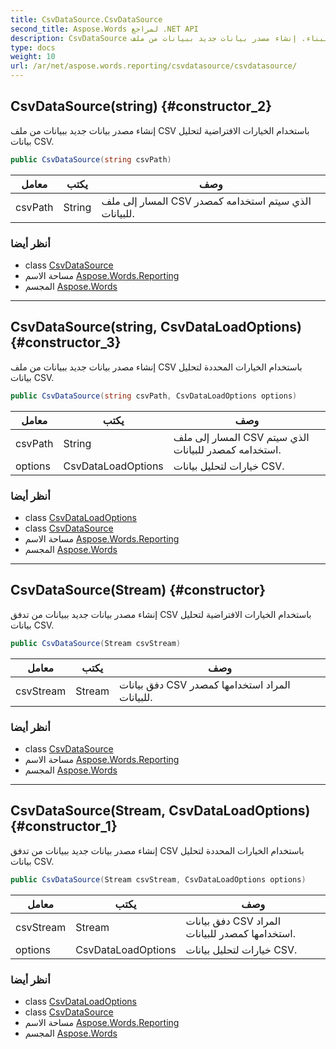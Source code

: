 ```yaml
---
title: CsvDataSource.CsvDataSource
second_title: Aspose.Words لمراجع .NET API
description: CsvDataSource البناء. إنشاء مصدر بيانات جديد ببيانات من ملف CSV باستخدام الخيارات الافتراضية لتحليل بيانات CSV.
type: docs
weight: 10
url: /ar/net/aspose.words.reporting/csvdatasource/csvdatasource/
---
```

## CsvDataSource(string) {#constructor_2}

إنشاء مصدر بيانات جديد ببيانات من ملف CSV باستخدام الخيارات الافتراضية لتحليل بيانات CSV.

```csharp
public CsvDataSource(string csvPath)
```

| معامل | يكتب | وصف |
| --- | --- | --- |
| csvPath | String | المسار إلى ملف CSV الذي سيتم استخدامه كمصدر للبيانات. |

### أنظر أيضا

* class [CsvDataSource](../)
* مساحة الاسم [Aspose.Words.Reporting](../../csvdatasource/)
* المجسم [Aspose.Words](../../../)

---

## CsvDataSource(string, CsvDataLoadOptions) {#constructor_3}

إنشاء مصدر بيانات جديد ببيانات من ملف CSV باستخدام الخيارات المحددة لتحليل بيانات CSV.

```csharp
public CsvDataSource(string csvPath, CsvDataLoadOptions options)
```

| معامل | يكتب | وصف |
| --- | --- | --- |
| csvPath | String | المسار إلى ملف CSV الذي سيتم استخدامه كمصدر للبيانات. |
| options | CsvDataLoadOptions | خيارات لتحليل بيانات CSV. |

### أنظر أيضا

* class [CsvDataLoadOptions](../../csvdataloadoptions/)
* class [CsvDataSource](../)
* مساحة الاسم [Aspose.Words.Reporting](../../csvdatasource/)
* المجسم [Aspose.Words](../../../)

---

## CsvDataSource(Stream) {#constructor}

إنشاء مصدر بيانات جديد ببيانات من تدفق CSV باستخدام الخيارات الافتراضية لتحليل بيانات CSV.

```csharp
public CsvDataSource(Stream csvStream)
```

| معامل | يكتب | وصف |
| --- | --- | --- |
| csvStream | Stream | دفق بيانات CSV المراد استخدامها كمصدر للبيانات. |

### أنظر أيضا

* class [CsvDataSource](../)
* مساحة الاسم [Aspose.Words.Reporting](../../csvdatasource/)
* المجسم [Aspose.Words](../../../)

---

## CsvDataSource(Stream, CsvDataLoadOptions) {#constructor_1}

إنشاء مصدر بيانات جديد ببيانات من تدفق CSV باستخدام الخيارات المحددة لتحليل بيانات CSV.

```csharp
public CsvDataSource(Stream csvStream, CsvDataLoadOptions options)
```

| معامل | يكتب | وصف |
| --- | --- | --- |
| csvStream | Stream | دفق بيانات CSV المراد استخدامها كمصدر للبيانات. |
| options | CsvDataLoadOptions | خيارات لتحليل بيانات CSV. |

### أنظر أيضا

* class [CsvDataLoadOptions](../../csvdataloadoptions/)
* class [CsvDataSource](../)
* مساحة الاسم [Aspose.Words.Reporting](../../csvdatasource/)
* المجسم [Aspose.Words](../../../)


